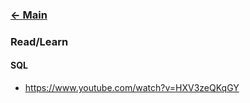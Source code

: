 ### [<- Main](../README.md)

### Read/Learn

#### SQL

- https://www.youtube.com/watch?v=HXV3zeQKqGY